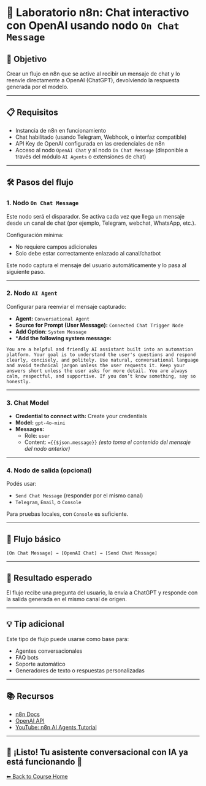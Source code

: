 # 🧪 Laboratorio n8n: Chat interactivo con OpenAI usando nodo `On Chat Message`

## 🎯 Objetivo
Crear un flujo en n8n que se active al recibir un mensaje de chat y lo reenvíe directamente a OpenAI (ChatGPT), devolviendo la respuesta generada por el modelo.

---

## 📋 Requisitos

- Instancia de n8n en funcionamiento
- Chat habilitado (usando Telegram, Webhook, o interfaz compatible)
- API Key de OpenAI configurada en las credenciales de n8n
- Acceso al nodo `OpenAI Chat` y al nodo `On Chat Message` (disponible a través del módulo `AI Agents` o extensiones de chat)

---

## 🛠️ Pasos del flujo

### 1. Nodo `On Chat Message`
Este nodo será el disparador. Se activa cada vez que llega un mensaje desde un canal de chat (por ejemplo, Telegram, webchat, WhatsApp, etc.).

Configuración mínima:

- No requiere campos adicionales
- Solo debe estar correctamente enlazado al canal/chatbot

Este nodo captura el mensaje del usuario automáticamente y lo pasa al siguiente paso.

---

### 2. Nodo `AI Agent`
Configurar para reenviar el mensaje capturado:

- **Agent:** `Conversational Agent`
- **Source for Prompt (User Message):** `Connected Chat Trigger Node`
- **Add Option**: `System Message`
- ***Add the following system message:** 

```
You are a helpful and friendly AI assistant built into an automation platform. Your goal is to understand the user's questions and respond clearly, concisely, and politely. Use natural, conversational language and avoid technical jargon unless the user requests it. Keep your answers short unless the user asks for more detail. You are always calm, respectful, and supportive. If you don’t know something, say so honestly.
```

---

### 3. Chat Model

- **Credential to connect with:** Create your credentials
- **Model:** `gpt-4o-mini`
- **Messages:**
  - Role: `user`
  - Content: `={{$json.message}}` *(esto toma el contenido del mensaje del nodo anterior)*

---

### 4. Nodo de salida (opcional)
Podés usar:
- `Send Chat Message` (responder por el mismo canal)
- `Telegram`, `Email`, o `Console`

Para pruebas locales, con `Console` es suficiente.

---

## 🧪 Flujo básico

```plaintext
[On Chat Message] → [OpenAI Chat] → [Send Chat Message]
```

---

## 🎯 Resultado esperado
El flujo recibe una pregunta del usuario, la envía a ChatGPT y responde con la salida generada en el mismo canal de origen.

---

## 💡 Tip adicional
Este tipo de flujo puede usarse como base para:
- Agentes conversacionales
- FAQ bots
- Soporte automático
- Generadores de texto o respuestas personalizadas

---

## 📚 Recursos

- [n8n Docs](https://docs.n8n.io/)
- [OpenAI API](https://platform.openai.com/docs)
- [YouTube: n8n AI Agents Tutorial](https://www.youtube.com/results?search_query=n8n+chat+agent)

---

## 🚀 ¡Listo! Tu asistente conversacional con IA ya está funcionando 🎉

[⬅ Back to Course Home](../../README.md)